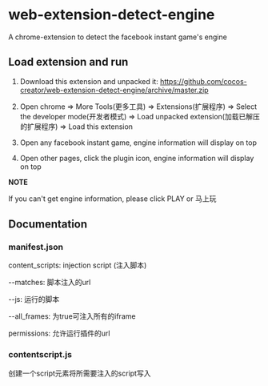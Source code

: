 # web-extension-detect-engine

A chrome-extension to detect the facebook instant game's engine

## Load extension and run

1. Download this extension and unpacked it: https://github.com/cocos-creator/web-extension-detect-engine/archive/master.zip

2. Open chrome => More Tools(更多工具) => Extensions(扩展程序)
=> Select the developer mode(开发者模式) => Load unpacked extension(加载已解压的扩展程序) => Load this extension

3. Open any facebook instant game, engine information will display on top

4. Open other pages, click the plugin icon, engine information will display on top

**NOTE**

If you can't get engine information, please click PLAY or 马上玩

## Documentation
 
### manifest.json

content_scripts: injection script (注入脚本)

--matches: 脚本注入的url

--js: 运行的脚本

--all_frames: 为true可注入所有的iframe

permissions: 允许运行插件的url

### contentscript.js

创建一个script元素将所需要注入的script写入
